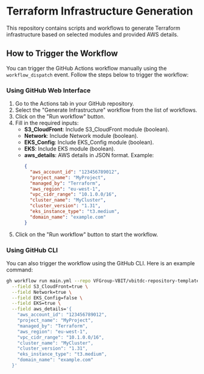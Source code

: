 # Terraform Infrastructure Generation

This repository contains scripts and workflows to generate Terraform infrastructure based on selected modules and provided AWS details.

## How to Trigger the Workflow

You can trigger the GitHub Actions workflow manually using the `workflow_dispatch` event. Follow the steps below to trigger the workflow:


### Using GitHub Web Interface

1. Go to the Actions tab in your GitHub repository.
2. Select the "Generate Infrastructure" workflow from the list of workflows.
3. Click on the "Run workflow" button.
4. Fill in the required inputs:
   - **S3_CloudFront**: Include S3_CloudFront module (boolean).
   - **Network**: Include Network module (boolean).
   - **EKS_Config**: Include EKS_Config module (boolean).
   - **EKS**: Include EKS module (boolean).
   - **aws_details**: AWS details in JSON format. Example:
     ```json
     {
       "aws_account_id": "123456789012",
       "project_name": "MyProject",
       "managed_by": "Terraform",
       "aws_region": "eu-west-1",
       "vpc_cidr_range": "10.1.0.0/16",
       "cluster_name": "MyCluster",
       "cluster_version": "1.31",
       "eks_instance_type": "t3.medium",
       "domain_name": "example.com"
     }
     ```
5. Click on the "Run workflow" button to start the workflow.

### Using GitHub CLI

You can also trigger the workflow using the GitHub CLI. Here is an example command:

```sh
gh workflow run main.yml --repo VFGroup-VBIT/vbitdc-repository-template-infra --ref development \
  --field S3_CloudFront=true \
  --field Network=true \
  --field EKS_Config=false \
  --field EKS=true \
  --field aws_details='{
    "aws_account_id": "123456789012",
    "project_name": "MyProject",
    "managed_by": "Terraform",
    "aws_region": "eu-west-1",
    "vpc_cidr_range": "10.1.0.0/16",
    "cluster_name": "MyCluster",
    "cluster_version": "1.31",
    "eks_instance_type": "t3.medium",
    "domain_name": "example.com"
  }'
```